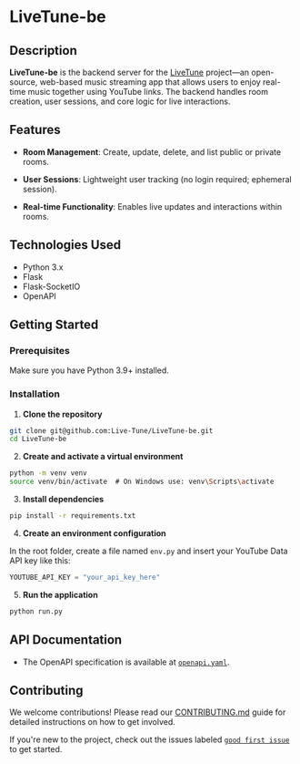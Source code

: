 # LiveTune-be

## Description

**LiveTune-be** is the backend server for the [LiveTune](https://github.com/Live-Tune) project—an open-source, web-based music streaming app that allows users to enjoy real-time music together using YouTube links. The backend handles room creation, user sessions, and core logic for live interactions.

## Features

  
- **Room Management**: Create, update, delete, and list public or private rooms.

- **User Sessions**: Lightweight user tracking (no login required; ephemeral session).

- **Real-time Functionality**: Enables live updates and interactions within rooms.

## Technologies Used

- Python 3.x
- Flask
- Flask-SocketIO
- OpenAPI

## Getting Started

### Prerequisites

Make sure you have Python 3.9+ installed.

### Installation


1. **Clone the repository**

```bash
git clone git@github.com:Live-Tune/LiveTune-be.git
cd LiveTune-be
```

2. **Create and activate a virtual environment**

```bash
python -m venv venv
source venv/bin/activate  # On Windows use: venv\Scripts\activate
```

3. **Install dependencies**

```bash
pip install -r requirements.txt
```

4. **Create an environment configuration**

In the root folder, create a file named `env.py` and insert your YouTube Data API key like this:

```python
YOUTUBE_API_KEY = "your_api_key_here"
```

5. **Run the application**

```bash
python run.py
```

## API Documentation

- The OpenAPI specification is available at [`openapi.yaml`](./docs/openapi.yaml).

## Contributing


We welcome contributions! Please read our [CONTRIBUTING.md](./CONTRIBUTING.md) guide for detailed instructions on how to get involved.

If you're new to the project, check out the issues labeled [`good first issue`](https://github.com/Live-Tune/LiveTune-be/labels/good%20first%20issue) to get started.
